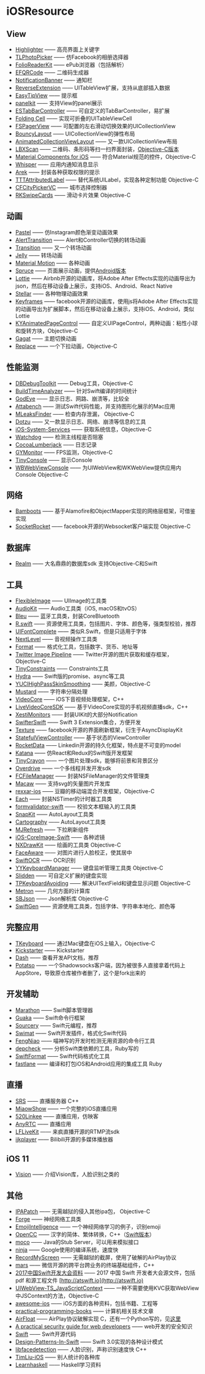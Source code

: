# iOSResource

## View

* [Highlighter](https://github.com/younatics/Highlighter) —— 高亮界面上关键字
* [TLPhotoPicker](https://github.com/tilltue/TLPhotoPicker) —— 仿Facebook的相册选择器
* [FolioReaderKit](https://github.com/FolioReader/FolioReaderKit) —— ePub浏览器（包括解析）
* [EFQRCode](https://github.com/EyreFree/EFQRCode) —— 二维码生成器
* [NotificationBanner](https://github.com/Daltron/NotificationBanner) —— 通知栏
* [ReverseExtension](https://github.com/marty-suzuki/ReverseExtension) —— UITableView扩展，支持从底部插入数据
* [EasyTipView](https://github.com/teodorpatras/EasyTipView) —— 提示框
* [panelkit](https://github.com/louisdh/panelkit) —— 支持View的panel展示
* [ESTabBarController](https://github.com/eggswift/ESTabBarController) —— 可自定义的TabBarController，易扩展
* [Folding Cell](https://github.com/Ramotion/folding-cell) —— 实现可折叠的UITableViewCell
* [FSPagerView](https://github.com/WenchaoD/FSPagerView) —— 可配置的左右滑动切换效果的UICollectionView
* [BouncyLayout](https://github.com/roberthein/BouncyLayout) —— UICollectionView的弹性布局
* [AnimatedCollectionViewLayout](https://github.com/KelvinJin/AnimatedCollectionViewLayout) —— 又一款UICollectionView布局
* [LBXScan](https://github.com/MxABC/swiftScan) —— 二维码、条形码等扫一扫界面封装，[Objective-C版本](https://github.com/MxABC/LBXScan)
* [Material Components for iOS](https://github.com/material-components/material-components-ios) —— 符合Material规范的控件，Objective-C
* [Whisper](https://github.com/hyperoslo/Whisper) —— 应用内通知消息显示
* [Arek](https://github.com/ennioma/arek) —— 封装各种获取权限的提示
* [TTTAttributedLabel](https://github.com/TTTAttributedLabel/TTTAttributedLabel) —— 替代系统UILabel，实现各种定制功能 Objective-C
* [CFCityPickerVC](https://github.com/CharlinFeng/CFCityPickerVC) —— 城市选择控制器
* [RKSwipeCards](https://github.com/cwRichardKim/RKSwipeCards) —— 滑动卡片效果 Objective-C

## 动画

* [Pastel](https://github.com/cruisediary/Pastel) —— 仿Instagram颜色渐变动画效果
* [AlertTransition](https://github.com/loopeer/AlertTransition) —— Alert和Controller切换的转场动画
* [Transition](https://github.com/Touchwonders/Transition) —— 又一个转场动画
* [Jelly](https://github.com/SebastianBoldt/Jelly) —— 转场动画
* [Material Motion](https://github.com/material-motion/material-motion-swift) —— 各种动画
* [Spruce](https://github.com/willowtreeapps/spruce-ios) —— 页面展示动画，提供[Android版本](https://github.com/willowtreeapps/spruce-android)
* [Lottie](https://github.com/airbnb/lottie-ios) —— Airbnb开源的动画库，将Adobe After Effects实现的动画导出为json，然后在移动设备上展示，支持iOS、Android、React Native
* [Stellar](https://github.com/AugustRush/Stellar) —— 各种物理动画效果
* [Keyframes](https://github.com/facebookincubator/Keyframes) —— facebook开源的动画库，使用js将Adobe After Effects实现的动画导出为扩展脚本，然后在移动设备上展示，支持iOS、Android，类似Lottie
* [KYAnimatedPageControl](https://github.com/KittenYang/KYAnimatedPageControl) —— 自定义UIPageControl，两种动画：粘性小球和旋转方块，Objective-C
* [Gagat](https://github.com/Boerworz/Gagat) —— 主题切换动画
* [Replace](https://github.com/MartinRGB/Replace-iOS) —— 一个下拉动画，Objective-C

## 性能监测

* [DBDebugToolkit](https://github.com/dbukowski/DBDebugToolkit) —— Debug工具，Objective-C
* [BuildTimeAnalyzer](https://github.com/RobertGummesson/BuildTimeAnalyzer-for-Xcode) —— 针对Swift编译的时间统计
* [GodEye](https://github.com/zixun/GodEye) —— 显示日志、网路、崩溃等，比较全
* [Attabench](https://github.com/lorentey/Attabench) —— 测试Swift代码性能，并支持图形化展示的Mac应用
* [MLeaksFinder](https://github.com/Zepo/MLeaksFinder) —— 检查内存泄漏， Objective-C
* [Dotzu](https://github.com/remirobert/Dotzu) —— 又一款显示日志、网络、崩溃等信息的工具
* [iOS-System-Services](https://github.com/Shmoopi/iOS-System-Services) —— 获取系统信息，Objective-C
* [Watchdog](https://github.com/wojteklu/Watchdog) —— 检测主线程是否阻塞
* [CocoaLumberjack](https://github.com/CocoaLumberjack/CocoaLumberjack) —— 日志记录
* [GYMonitor](https://github.com/featuretower/GYMonitor) —— FPS监测，Objective-C
* [TinyConsole](https://github.com/Cosmo/TinyConsole) —— 显示Console
* [WBWebViewConsole](https://github.com/Naituw/WBWebViewConsole) —— 为UIWebView和WKWebView提供应用内Console Objective-C

## 网络

* [Bamboots](https://github.com/mmoaay/Bamboots) —— 基于Alamofire和ObjectMapper实现的网络层框架，可借鉴实现
* [SocketRocket](https://github.com/facebook/SocketRocket) —— facebook开源的Websocket客户端实现 Objective-C

## 数据库

* [Realm](https://github.com/realm/realm-cocoa) —— 大名鼎鼎的数据库sdk 支持Objective-C和Swift

## 工具

* [FlexibleImage](https://github.com/Kawoou/FlexibleImage) —— UIImage的工具类
* [AudioKit](https://github.com/audiokit/AudioKit) —— Audio工具类（iOS, macOS和tvOS）
* [Bleu](https://github.com/1amageek/Bleu) —— 蓝牙工具类，封装CoreBluetooth
* [R.swift](https://github.com/mac-cain13/R.swift) —— 资源使用工具类，包括图片、字体、颜色等，强类型校验，推荐
* [UIFontComplete](https://github.com/Nirma/UIFontComplete) —— 类似R.Swift，但是只适用于字体
* [NextLevel](https://github.com/NextLevel/NextLevel) —— 音视频操作工具类
* [Format](https://github.com/marmelroy/Format) —— 格式化工具，包括数字、货币、地址等
* [Twitter Image Pipeline](https://github.com/twitter/ios-twitter-image-pipeline) —— Twitter开源的图片获取和缓存框架， Objective-C
* [TinyConstraints](https://github.com/roberthein/TinyConstraints) —— Constraints工具
* [Hydra](https://github.com/malcommac/Hydra) —— Swift版的promise、async等工具
* [YUCIHighPassSkinSmoothing](https://github.com/YuAo/YUCIHighPassSkinSmoothing) —— 美颜，Objective-C
* [Mustard](https://github.com/mathewsanders/Mustard) —— 字符串分隔处理
* [VideoCore](https://github.com/jgh-/VideoCore) —— iOS下音视频处理框架，C++
* [LiveVideoCoreSDK](https://github.com/runner365/LiveVideoCoreSDK) —— 基于VideoCore实现的手机视频直播sdk，C++
* [XestiMonitors](https://github.com/eBardX/XestiMonitors) —— 封装UIKit的大部分Notification
* [SwifterSwift](https://github.com/SwifterSwift/SwifterSwift) —— Swift 3 Extension集合，方便开发
* [Texture](https://github.com/texturegroup/texture) —— facebook开源的界面刷新框架，衍生于AsyncDisplayKit
* [StatefulViewController](https://github.com/aschuch/StatefulViewController) —— 基于状态的ViewController
* [RocketData](https://github.com/linkedin/RocketData) —— Linkedin开源的持久化框架，特点是不可变的model
* [Katana](https://github.com/BendingSpoons/katana-swift) —— 仿React和Redux的Swift版开发框架
* [TinyCrayon](https://github.com/TinyCrayon/TinyCrayon-iOS-SDK) —— 一个图片处理sdk，能够将前景和背景区分
* [Overdrive](https://github.com/arikis/Overdrive) —— 一个多线程并发开发sdk
* [FCFileManager](https://github.com/fabiocaccamo/FCFileManager) —— 封装NSFileManager的文件管理类
* [Macaw](https://github.com/exyte/Macaw) —— 支持svg的矢量图片开发库
* [rexxar-ios](https://github.com/douban/rexxar-ios) —— 豆瓣的移动端混合开发框架，Objective-C
* [Each](https://github.com/dalu93/Each) —— 封装NSTimer的计时器工具类
* [formvalidator-swift](https://github.com/ustwo/formvalidator-swift) —— 校验文本框输入的工具类
* [SnapKit](https://github.com/SnapKit/SnapKit) —— AutoLayout工具类
* [Cartography](https://github.com/robb/Cartography) —— AutoLayout工具类
* [MJRefresh](https://github.com/CoderMJLee/MJRefresh) —— 下拉刷新组件
* [iOS-CoreImage-Swift](https://github.com/zhangao0086/iOS-CoreImage-Swift) —— 各种滤镜
* [NXDrawKit](https://github.com/Nicejinux/NXDrawKit) —— 绘画的工具类 Objective-C
* [FaceAware](https://github.com/BeauNouvelle/FaceAware) —— 对图片进行人脸校正，使其居中
* [SwiftOCR](https://github.com/garnele007/SwiftOCR) —— OCR识别
* [YYKeyboardManager](https://github.com/ibireme/YYKeyboardManager) —— 键盘监听管理工具类 Objective-C
* [Slidden](https://github.com/Brimizer/Slidden) —— 可自定义扩展的键盘实现
* [TPKeyboardAvoiding](https://github.com/michaeltyson/TPKeyboardAvoiding) —— 解决UITextField和键盘显示问题 Objective-C
* [Metron](https://github.com/toineheuvelmans/Metron) —— 几何方面的计算库
* [SBJson](https://github.com/stig/json-framework) —— Json解析库 Objective-C
* [SwiftGen](https://github.com/SwiftGen/SwiftGen) —— 资源使用工具类，包括字体、字符串本地化、颜色等

## 完整应用

* [TKeyboard](https://github.com/music4kid/TKeyboard) —— 通过Mac键盘在iOS上输入，Objective-C
* [Kickstarter](https://github.com/kickstarter/ios-oss) —— Kickstarter
* [Dash](https://github.com/Kapeli/Dash-iOS) —— 查看开发API文档，推荐
* [Potatso](https://github.com/gluckMu/Potatso) —— 一个Shadowsocks客户端，因为被很多人直接拿着代码上AppStore，导致原仓库被作者删了，这个是fork出来的

## 开发辅助

* [Marathon](https://github.com/JohnSundell/Marathon) —— Swift脚本管理器
* [Guaka](https://github.com/nsomar/Guaka) —— Swift命令行框架
* [Sourcery](https://github.com/krzysztofzablocki/Sourcery) —— Swift元编程，推荐
* [Swimat](https://github.com/Jintin/Swimat) —— Swift开发插件，格式化Swift代码
* [FengNiao](https://github.com/onevcat/FengNiao) —— 喵神写的开发时检测无用资源的命令行工具
* [depcheck](https://github.com/wojteklu/depcheck) —— 分析Swift类依赖的工具，Ruby写的
* [SwiftFormat](https://github.com/nicklockwood/SwiftFormat) —— Swift代码格式化工具
* [fastlane](https://github.com/fastlane/fastlane) —— 编译和打包iOS和Android应用的集成工具 Ruby

## 直播

* [SRS](https://github.com/smartdu/srs) —— 直播服务器 C++
* [MiaowShow](https://github.com/SunLiner/MiaowShow) —— 一个完整的iOS直播应用
* [520Linkee](https://github.com/jiaair/520Linkee) —— 直播应用，仿映客
* [AnyRTC](https://github.com/AnyRTC/AnyRTC-RTMP) —— 直播应用
* [LFLiveKit](https://github.com/LaiFengiOS/LFLiveKit) —— 来疯直播开源的RTMP流sdk
* [ijkplayer](https://github.com/Bilibili/ijkplayer) —— Bilibili开源的多媒体播放器

## iOS 11

* [Vision](https://github.com/jeffreybergier/Blog-Getting-Started-with-Vision) —— 介绍Vision库，人脸识别之类的

## 其他

* [IPAPatch](https://github.com/Naituw/IPAPatch) —— 无需越狱的侵入其他ipa包， Objective-C
* [Forge](https://github.com/hollance/Forge) —— 神经网络工具类
* [EmojiIntelligence](https://github.com/Luubra/EmojiIntelligence) —— 一个神经网络学习的例子，识别emoji
* [OpenCC](https://github.com/BYVoid/OpenCC) —— 汉字的简体、繁体转换，C++（[Swift版本](https://github.com/XQS6LB3A/SwiftyOpenCC)）
* [moco](https://github.com/dreamhead/moco) —— Java的Stub Server，可以用来模拟接口
* [ninja](https://github.com/ninja-build/ninja) —— Google使用的编译系统，速度快
* [RecordMyScreen](https://github.com/xindawndev/RecordMyScreen-iOS10) —— 无需越狱的截屏，使用了破解的AirPlay协议
* [mars](https://github.com/Tencent/mars) —— 微信开源的跨平台跨业务的终端基础组件，C++
* [2017中国Swift开发大会资料](https://github.com/atConf/atswift-2017-resources) —— 2017 中国 Swift 开发者大会源文件，包括 pdf 和源工程文件 [http://atswift.io](http://atswift.io)
* [UIWebView-TS_JavaScriptContext](https://github.com/TomSwift/UIWebView-TS_JavaScriptContext) —— 一种不需要使用KVC获取WebView中JSContext的方法，Objective-C
* [awesome-ios](https://github.com/vsouza/awesome-ios) —— iOS方面的各种资料，包括书籍、工程等
* [practical-programming-books](https://github.com/EZLippi/practical-programming-books) —— 计算机相关技术文章
* [AirFloat](https://github.com/trenskow/AirFloat) —— AirPlay协议破解实现 C，还有一个Python写的，见[这里](https://github.com/espes/Slave-in-the-Magic-Mirror)
* [A practical security guide for web developers](https://github.com/FallibleInc/security-guide-for-developers) —— web开发的安全知识
* [Swift](https://github.com/apple/swift) —— Swift开源代码
* [Design-Patterns-In-Swift](https://github.com/ochococo/Design-Patterns-In-Swift) —— Swift 3.0实现的各种设计模式
* [libfacedetection](https://github.com/ShiqiYu/libfacedetection) —— 人脸识别，声称识别速度快 C++
* [TimLiu-iOS](https://github.com/Tim9Liu9/TimLiu-iOS) —— 别人统计的各种库
* [Learnhaskell](https://github.com/bitemyapp/learnhaskell) —— Haskell学习资料
